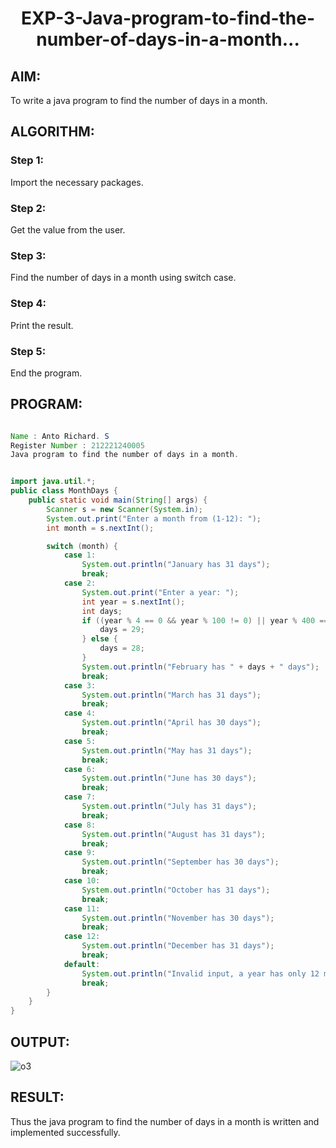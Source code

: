 # <p align="center">EXP-3-Java-program-to-find-the-number-of-days-in-a-month...</p>

## AIM:

To write a java program to find the number of days in a month.

## ALGORITHM:

### Step 1:

Import the necessary packages.

### Step 2:

Get the value from the user.

### Step 3:

Find the number of days in a month using switch case.

### Step 4:

Print the result.

### Step 5:

End the program.

## PROGRAM:

```java

Name : Anto Richard. S
Register Number : 212221240005
Java program to find the number of days in a month.

```

```java

import java.util.*;
public class MonthDays {
    public static void main(String[] args) {
        Scanner s = new Scanner(System.in);
        System.out.print("Enter a month from (1-12): ");
        int month = s.nextInt();

        switch (month) {
            case 1:
                System.out.println("January has 31 days");
                break;
            case 2:
                System.out.print("Enter a year: ");
                int year = s.nextInt();
                int days;
                if ((year % 4 == 0 && year % 100 != 0) || year % 400 == 0) {
                    days = 29;
                } else {
                    days = 28;
                }
                System.out.println("February has " + days + " days");
                break;
            case 3:
                System.out.println("March has 31 days");
                break;
            case 4:
                System.out.println("April has 30 days");
                break;
            case 5:
                System.out.println("May has 31 days");
                break;
            case 6:
                System.out.println("June has 30 days");
                break;
            case 7:
                System.out.println("July has 31 days");
                break;
            case 8:
                System.out.println("August has 31 days");
                break;
            case 9:
                System.out.println("September has 30 days");
                break;
            case 10:
                System.out.println("October has 31 days");
                break;
            case 11:
                System.out.println("November has 30 days");
                break;
            case 12:
                System.out.println("December has 31 days");
                break;
            default:
                System.out.println("Invalid input, a year has only 12 months!!!");
                break;
        }
    }
}


```

## OUTPUT:

![o3](https://github.com/anto-richard/EXP-3-Java-program-to-find-the-number-of-days-in-a-month/assets/93427534/bea1a301-c6b5-4fab-862c-540546b33fb8)

## RESULT:

Thus the java program to find the number of days in a month is written and implemented successfully.

